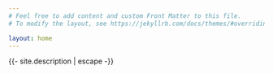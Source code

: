 ```yaml
---
# Feel free to add content and custom Front Matter to this file.
# To modify the layout, see https://jekyllrb.com/docs/themes/#overriding-theme-defaults

layout: home
---
```


<HTML>
  <body>
    {{- site.description | escape -}}
  </body>
</HTML>


